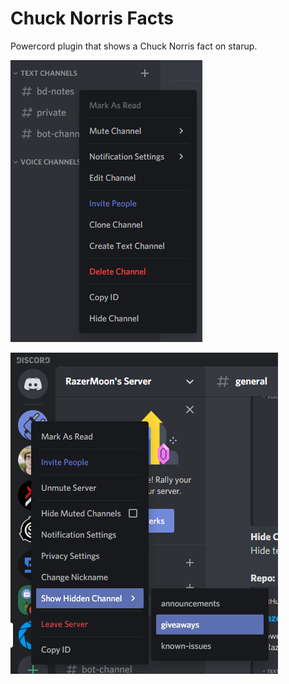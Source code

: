# Chuck Norris Facts

Powercord plugin that shows a Chuck Norris fact on starup.

![1](./demo/1.png)

![2](./demo/2.png)
